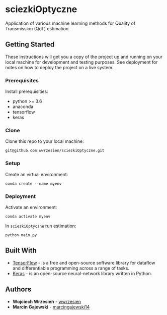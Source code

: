 # sciezkiOptyczne
Application of various machine learning methods for Quality of Transmission (QoT) estimation.


## Getting Started

These instructions will get you a copy of the project up and running on your local machine for development and testing purposes. See deployment for notes on how to deploy the project on a live system.


### Prerequisites
Install prerequisities:
- python >= 3.6
- anaconda
- tensorflow
- keras

### Clone
Clone this repo to your local machine:
```
git@github.com:wwrzesien/sciezkiOptyczne.git
```

### Setup
Create an virtual environment:
```
conda create --name myenv
```

### Deployment
Activate an environment:
```
conda activate myenv
```
In `sciezkiOptyczne` run estimation:
```
python main.py
```

## Built With
- [TensorFlow](https://www.tensorflow.org/) - is a free and open-source software library for dataflow and differentiable programming across a range of tasks.
- [Keras](https://keras.io/) - is an open-source neural-network library written in Python.

## Authors
- **Wojciech Wrzesień** - [wwrzesien](https://github.com/wwrzesien)
- **Marcin Gajewski** - [marcingajewski14](https://github.com/marcingajewski14)
